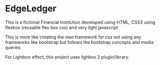 # EdgeLedger

This is a fictional Financial Institution developed using HTML, CSS3 using flexbox (reusable flex box css) and very light javascript

This is more like creating the own framework for css not using any frameworks like bootstrap but follows the bootstrap concepts and media queries

For Lightbox effect, this project uses lighbox 2 plugin/library.

